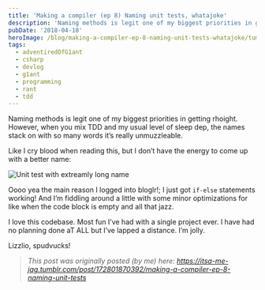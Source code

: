 ```yaml
---
title: 'Making a compiler (ep 8) Naming unit tests, whatajoke'
description: 'Naming methods is legit one of my biggest priorities in getting rhoight. However, when you mix TDD and my usual level of sleep dep, the names stack on with so many words it’s really unmuzzleable.'
pubDate: '2018-04-10'
heroImage: /blog/making-a-compiler-ep-8-naming-unit-tests-whatajoke/tumblritsa-me-jag17280187039201.png
tags:
  - adventiredOfG1ant
  - csharp
  - devlog
  - g1ant
  - programming
  - rant
  - tdd
---
```


Naming methods is legit one of my biggest priorities in getting rhoight. However, when you mix TDD and my usual level of sleep dep, the names stack on with so many words it’s really unmuzzleable.

Like I cry blood when reading this, but I don’t have the energy to come up with a better name:

![Unit test with extreamly long name](/blog/making-a-compiler-ep-8-naming-unit-tests-whatajoke/tumblritsa-me-jag17280187039201.png)

Oooo yea the main reason I logged into bloglr!; I just got `if-else` statements working! And I’m fiddling around a little with some minor optimizations for like when the code block is empty and all that jazz.

I love this codebase. Most fun I’ve had with a single project ever. I have had no planning done aT ALL but I’ve lapped a distance. I’m jolly.

Lizzlio, spudvucks!

> _This post was originally posted (by me) here: <https://itsa-me-jag.tumblr.com/post/172801870392/making-a-compiler-ep-8-naming-unit-tests>_
